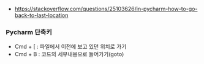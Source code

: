 * https://stackoverflow.com/questions/25103626/in-pycharm-how-to-go-back-to-last-location

### Pycharm 단축키 ###

* Cmd + [ : 파일에서 이전에 보고 있던 위치로 가기
* Cmd + B : 코드의 세부내용으로 들어가기(goto)  
